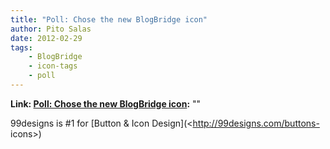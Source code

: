 ```yaml
---
title: "Poll: Chose the new BlogBridge icon"
author: Pito Salas
date: 2012-02-29
tags:
    - BlogBridge
    - icon-tags
    - poll
---
```


**Link: [Poll: Chose the new BlogBridge icon](None):** ""

99designs is #1 for [Button & Icon Design](<http://99designs.com/buttons-
icons>)


